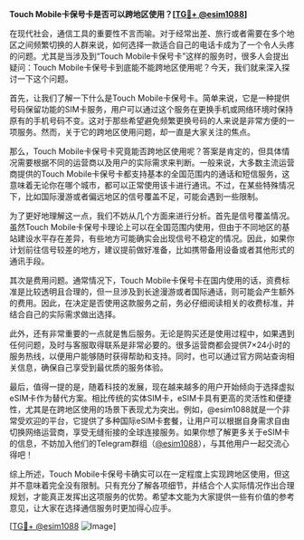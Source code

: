 **Touch Mobile卡保号卡是否可以跨地区使用？[[TG💪+ @esim1088](https://t.me/s/esim1088)]**

在现代社会，通信工具的重要性不言而喻。对于经常出差、旅行或者需要在多个地区之间频繁切换的人群来说，如何选择一款适合自己的电话卡成为了一个令人头疼的问题。尤其是当涉及到“Touch Mobile卡保号卡”这样的服务时，很多人会提出疑问：Touch Mobile卡保号卡到底能不能跨地区使用呢？今天，我们就来深入探讨一下这个问题。

首先，让我们了解一下什么是Touch Mobile卡保号卡。简单来说，它是一种提供号码保留功能的SIM卡服务，用户可以通过这个服务在更换手机或网络环境时保持原有的手机号码不变。这对于那些希望避免频繁更换号码的人来说是非常方便的一项服务。然而，关于它的跨地区使用问题，却一直是大家关注的焦点。

那么，Touch Mobile卡保号卡究竟能否跨地区使用呢？答案是肯定的，但具体情况需要根据不同的运营商以及用户的实际需求来判断。一般来说，大多数主流运营商提供的Touch Mobile卡保号卡都支持基本的全国范围内的通话和短信服务，这意味着无论你在哪个城市，都可以正常使用该卡进行通讯。不过，在某些特殊情况下，比如国际漫游或者偏远地区的信号覆盖不足，可能会遇到一些限制。

为了更好地理解这一点，我们不妨从几个方面来进行分析。首先是信号覆盖情况。虽然Touch Mobile卡保号卡理论上可以在全国范围内使用，但由于不同地区的基站建设水平存在差异，有些地方可能确实会出现信号不稳定的情况。因此，如果你计划前往信号较差的地方，建议提前做好准备，比如携带备用设备或者其他形式的通讯手段。

其次是费用问题。通常情况下，Touch Mobile卡保号卡在国内使用的话，资费标准是比较透明且合理的，但一旦涉及到长途漫游或者国际通话，则可能会产生额外的费用。因此，在决定是否使用这款服务之前，务必仔细阅读相关的收费标准，并结合自己的实际需求做出选择。

此外，还有非常重要的一点就是售后服务。无论是购买还是使用过程中，如果遇到任何问题，及时与客服取得联系是非常必要的。很多运营商都会提供7×24小时的服务热线，以便用户能够随时获得帮助和支持。同时，也可以通过官方网站查询相关信息，确保自己享受到最优质的服务体验。

最后，值得一提的是，随着科技的发展，现在越来越多的用户开始倾向于选择虚拟eSIM卡作为替代方案。相比传统的实体SIM卡，eSIM卡具有更高的灵活性和便捷性，尤其是在跨地区使用的场景下表现尤为突出。例如，@esim1088就是一个非常受欢迎的平台，它提供了多种国际eSIM卡套餐，让用户可以根据自身需求自由切换网络运营商，享受无缝衔接的全球连接服务。如果你想了解更多关于eSIM卡的信息，不妨加入他们的Telegram群组（[@esim1088](https://t.me/s/esim1088)），与其他用户一起交流心得吧！

综上所述，Touch Mobile卡保号卡确实可以在一定程度上实现跨地区使用，但这并不意味着完全没有限制。只有充分了解各项细节，并结合个人实际情况作出合理规划，才能真正发挥出这项服务的优势。希望本文能为大家提供一些有价值的参考意见，让大家在选择通信服务时更加得心应手。

[[TG💪+ @esim1088](https://t.me/s/esim1088) ![Image](https://i.postimg.cc/4NQfJmqS/Snipaste-2025-05-13-00-14-12.png)]
